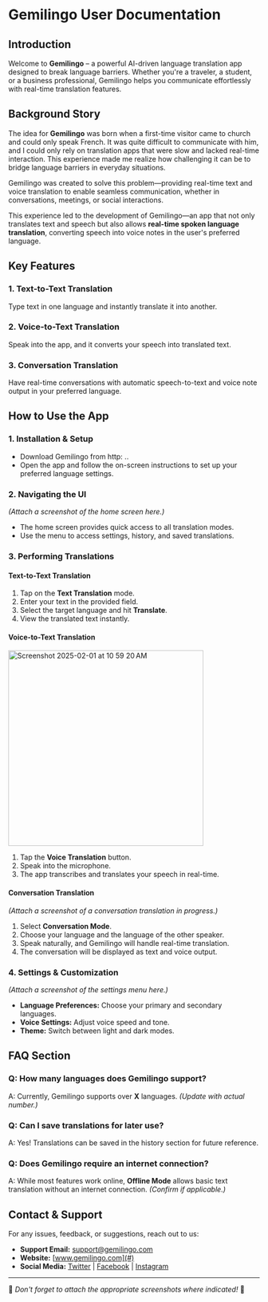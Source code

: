 # Gemilingo User Documentation

## Introduction
Welcome to **Gemilingo** – a powerful AI-driven language translation app designed to break language barriers. Whether you're a traveler, a student, or a business professional, Gemilingo helps you communicate effortlessly with real-time translation features.

## Background Story
The idea for **Gemilingo** was born when a first-time visitor came to church and could only speak French. It was quite difficult to communicate with him, and I could only rely on translation apps that were slow and lacked real-time interaction. This experience made me realize how challenging it can be to bridge language barriers in everyday situations.

Gemilingo was created to solve this problem—providing real-time text and voice translation to enable seamless communication, whether in conversations, meetings, or social interactions.

This experience led to the development of Gemilingo—an app that not only translates text and speech but also allows **real-time spoken language translation**, converting speech into voice notes in the user's preferred language.

## Key Features
### 1. Text-to-Text Translation
Type text in one language and instantly translate it into another.

### 2. Voice-to-Text Translation
Speak into the app, and it converts your speech into translated text.

### 3. Conversation Translation
Have real-time conversations with automatic speech-to-text and voice note output in your preferred language.

## How to Use the App

### 1. Installation & Setup
- Download Gemilingo from http: .. 
- Open the app and follow the on-screen instructions to set up your preferred language settings.

### 2. Navigating the UI
*(Attach a screenshot of the home screen here.)*
- The home screen provides quick access to all translation modes.
- Use the menu to access settings, history, and saved translations.

### 3. Performing Translations
#### **Text-to-Text Translation**
1. Tap on the **Text Translation** mode.
2. Enter your text in the provided field.
3. Select the target language and hit **Translate**.
4. View the translated text instantly.

#### **Voice-to-Text Translation**
<img width="391" alt="Screenshot 2025-02-01 at 10 59 20 AM" src="https://github.com/user-attachments/assets/814a8d5c-dff5-4cdb-9b01-72512b32a177" />

1. Tap the **Voice Translation** button.
2. Speak into the microphone.
3. The app transcribes and translates your speech in real-time.

#### **Conversation Translation**
*(Attach a screenshot of a conversation translation in progress.)*
1. Select **Conversation Mode**.
2. Choose your language and the language of the other speaker.
3. Speak naturally, and Gemilingo will handle real-time translation.
4. The conversation will be displayed as text and voice output.

### 4. Settings & Customization
*(Attach a screenshot of the settings menu here.)*
- **Language Preferences:** Choose your primary and secondary languages.
- **Voice Settings:** Adjust voice speed and tone.
- **Theme:** Switch between light and dark modes.

## FAQ Section
### Q: How many languages does Gemilingo support?
A: Currently, Gemilingo supports over **X** languages. *(Update with actual number.)*

### Q: Can I save translations for later use?
A: Yes! Translations can be saved in the history section for future reference.

### Q: Does Gemilingo require an internet connection?
A: While most features work online, **Offline Mode** allows basic text translation without an internet connection. *(Confirm if applicable.)*

## Contact & Support
For any issues, feedback, or suggestions, reach out to us:
- **Support Email:** support@gemilingo.com
- **Website:** [www.gemilingo.com](#)
- **Social Media:** [Twitter](#) | [Facebook](#) | [Instagram](#)

---

📌 *Don't forget to attach the appropriate screenshots where indicated!* 🚀
